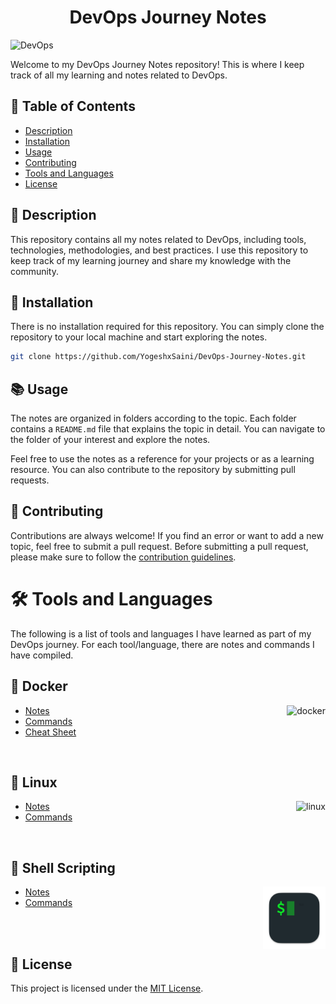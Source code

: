 <h1 align="center"> DevOps Journey Notes </h1>

![DevOps](https://user-images.githubusercontent.com/111651161/222942055-aa046e3d-f601-4476-9ffd-88d056c28ac9.jpeg)

Welcome to my DevOps Journey Notes repository! This is where I keep track of all my learning and notes related to DevOps.

## 📖 Table of Contents

- [Description](#-description)
- [Installation](#-installation)
- [Usage](#-usage)
- [Contributing](#-contributing)
- [Tools and Languages](#-tools-and-languages)
- [License](#-license)

## 📝 Description

This repository contains all my notes related to DevOps, including tools, technologies, methodologies, and best practices. I use this repository to keep track of my learning journey and share my knowledge with the community.

## 🚀 Installation

There is no installation required for this repository. You can simply clone the repository to your local machine and start exploring the notes.

```sh
git clone https://github.com/YogeshxSaini/DevOps-Journey-Notes.git
```

## 📚 Usage

The notes are organized in folders according to the topic. Each folder contains a `README.md` file that explains the topic in detail. You can navigate to the folder of your interest and explore the notes.

Feel free to use the notes as a reference for your projects or as a learning resource. You can also contribute to the repository by submitting pull requests.

## 🤝 Contributing
Contributions are always welcome! If you find an error or want to add a new topic, feel free to submit a pull request. Before submitting a pull request, please make sure to follow the [contribution guidelines](CONTRIBUTING.md).

# 🛠️ Tools and Languages

The following is a list of tools and languages I have learned as part of my DevOps journey. For each tool/language, there are notes and commands I have compiled.

## 🐳 Docker
<!-- <img align="right" src="https://user-images.githubusercontent.com/51878265/200594916-47ba8a4c-fb94-4953-b179-dfb542df9499.png" height="100" alt="docker"> -->
<img align="right" src="https://user-images.githubusercontent.com/111651161/222945002-6cd77345-91da-4d9e-8005-929e7a4a32a3.png" height="100" alt="docker">

- [Notes](Docker/Notes)
- [Commands](Docker/README.md)
- [Cheat Sheet](Docker/docker_cheatsheet.pdf)

<br>

## 🐧 Linux
<img align="right" src="https://user-images.githubusercontent.com/51878265/209197882-51406a8f-04ff-4c53-a362-ac32ae8566ad.png" height="100" alt="linux"> 

- [Notes](Linux/Notes)
- [Commands](Linux/README.md)

<br>

## 🐚 Shell Scripting
<img align="right" src="https://github.com/YogeshxSaini/DevOps-Journey-Notes/blob/main/Icons/shellscripting.png" height="100" alt="linux"> 

- [Notes](Shell-Scripting/Notes)
- [Commands](Shell-Scripting/README.md)

<br>
<br>

## 📜 License
This project is licensed under the [MIT License](LICENSE).
